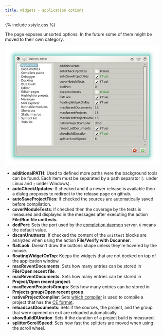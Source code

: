 ```yaml
---
title: Widgets - application options
---
```


{% include xstyle.css %}

The page exposes unsorted options. In the future some of them might be moved to their own category.

![](img/options_application.png)

- **additionalPATH**: Used to defined more paths were the background tools can be found. Each item must be separated by a path separator (`:` under Linux and `;` under Windows).
- **autoCheckUpdates**: If checked and if a newer release is available then a dialog proposes to redirect to the release page on github.
- **autoSaveProjectFiles**: If checked the sources are automatically saved before compilation.
- **coverModuleTests**: If checked then the coverage by the tests is measured and displayed in the messages after executing the action __File/Run file unittests__.
- **dcdPort**: Sets the port used by the [completion daemon](feaures_dcd) server. `0` means the default value.
- **dscanUnuttests**: If checked the content of the `unittest` blocks are analyzed when using the action __File/Verify with Dscanner__.
- **flatLook**: Doesn't draw the buttons shape unless they're hovered by the mouse.
- **floatingWidgetOnTop**: Keeps the widgets that are not docked on top of the application window.
- **maxReventDocuments**: Sets how many entries can be stored in __File/Open recent file__.
- **maxReventDocuments**: Sets how many entries can be stored in __Project/Open recent project__.
- **maxReventProjectsGroups**: Sets how many entries can be stored in __Projects group/Open recent group__.
- **nativeProjectCompiler**: Sets [which compiler](options_compilers_paths) is used to compile a project that has the [CE format](widgets_ce_project_editor).
- **reloadLastDocuments**: Sets if the sources, the project, and the group that were opened on exit are reloaded automatically.
- **showBuildDUration**: Sets if the duration of a project build is measured.
- **splitterScrollSpeed**: Sets how fast the splitters are moved when using the scroll wheel.